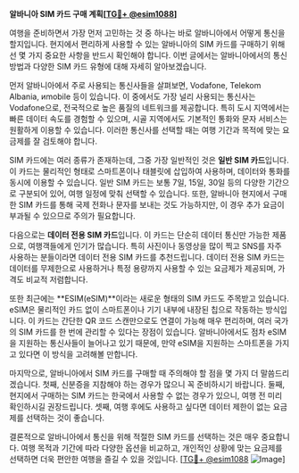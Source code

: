 **알바니아 SIM 카드 구매 계획[[TG💪+ @esim1088](https://t.me/s/esim1088)]**

여행을 준비하면서 가장 먼저 고민하는 것 중 하나는 바로 알바니아에서 어떻게 통신을 할지입니다. 현지에서 편리하게 사용할 수 있는 알바니아의 SIM 카드를 구매하기 위해선 몇 가지 중요한 사항을 반드시 확인해야 합니다. 이번 글에서는 알바니아에서의 통신 방법과 다양한 SIM 카드 유형에 대해 자세히 알아보겠습니다.

먼저 알바니아에서 주로 사용되는 통신사들을 살펴보면, Vodafone, Telekom Albania, иmobile 등이 있습니다. 이 중에서도 가장 널리 사용되는 통신사는 Vodafone으로, 전국적으로 높은 품질의 네트워크를 제공합니다. 특히 도시 지역에서는 빠른 데이터 속도를 경험할 수 있으며, 시골 지역에서도 기본적인 통화와 문자 서비스는 원활하게 이용할 수 있습니다. 이러한 통신사를 선택할 때는 여행 기간과 목적에 맞는 요금제를 잘 검토해야 합니다.

SIM 카드에는 여러 종류가 존재하는데, 그중 가장 일반적인 것은 **일반 SIM 카드**입니다. 이 카드는 물리적인 형태로 스마트폰이나 태블릿에 삽입하여 사용하며, 데이터와 통화를 동시에 이용할 수 있습니다. 일반 SIM 카드는 보통 7일, 15일, 30일 등의 다양한 기간으로 구분되어 있어, 여행 일정에 맞춰 선택할 수 있습니다. 또한, 알바니아 현지에서 구매한 SIM 카드를 통해 국제 전화나 문자를 보내는 것도 가능하지만, 이 경우 추가 요금이 부과될 수 있으므로 주의가 필요합니다.

다음으로는 **데이터 전용 SIM 카드**입니다. 이 카드는 단순히 데이터 통신만 가능한 제품으로, 여행객들에게 인기가 많습니다. 특히 사진이나 동영상을 많이 찍고 SNS를 자주 사용하는 분들이라면 데이터 전용 SIM 카드를 추천드립니다. 데이터 전용 SIM 카드는 데이터를 무제한으로 사용하거나 특정 용량까지 사용할 수 있는 요금제가 제공되며, 가격도 비교적 저렴합니다.

또한 최근에는 **ESIM(eSIM)**이라는 새로운 형태의 SIM 카드도 주목받고 있습니다. eSIM은 물리적인 카드 없이 스마트폰이나 기기 내부에 내장된 칩으로 작동하는 방식입니다. 이 카드는 간단한 QR 코드 스캔만으로도 연결이 가능해 매우 편리하며, 여러 국가의 SIM 카드를 한 번에 관리할 수 있다는 장점이 있습니다. 알바니아에서도 점차 eSIM을 지원하는 통신사들이 늘어나고 있기 때문에, 만약 eSIM을 지원하는 스마트폰을 가지고 있다면 이 방식을 고려해볼 만합니다.

마지막으로, 알바니아에서 SIM 카드를 구매할 때 주의해야 할 점을 몇 가지 더 말씀드리겠습니다. 첫째, 신분증을 지참해야 하는 경우가 많으니 꼭 준비하시기 바랍니다. 둘째, 현지에서 구매하는 SIM 카드는 한국에서 사용할 수 없는 경우가 있으니, 여행 전 미리 확인하시길 권장드립니다. 셋째, 여행 후에도 사용하고 싶다면 데이터 제한이 없는 요금제를 선택하는 것이 좋습니다.

결론적으로 알바니아에서 통신을 위해 적절한 SIM 카드를 선택하는 것은 매우 중요합니다. 여행 목적과 기간에 따라 다양한 옵션을 비교하고, 개인적인 상황에 맞는 요금제를 선택하면 더욱 편안한 여행을 즐길 수 있을 것입니다. [[TG💪+ @esim1088](https://t.me/s/esim1088) ![Image](https://i.postimg.cc/Y0z9fWf4/image.png)]